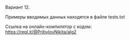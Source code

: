 Вариант 12.

Примеры вводимых данных находятся в файле tests.txt

Ссылка на онлайн-компилятор с кодом: https://repl.it/@PribylovNikita/alg2
